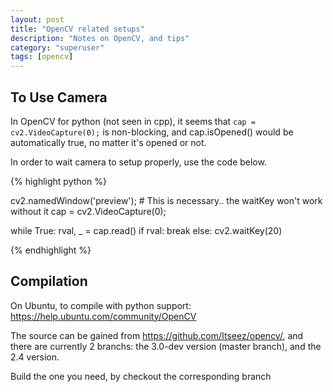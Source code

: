 ```yaml
---
layout: post
title: "OpenCV related setups"
description: "Notes on OpenCV, and tips"
category: "superuser"
tags: [opencv]
---
```



## To Use Camera 

In OpenCV for python (not seen in cpp), it seems that `cap = cv2.VideoCapture(0);` is non-blocking, and cap.isOpened() would be automatically true, no matter it's opened or not.

In order to wait camera to setup properly, use the code below.

{% highlight python %}

cv2.namedWindow('preview'); # This is necessary.. the waitKey won't work without it 
cap = cv2.VideoCapture(0);

while True:
  rval, _ = cap.read()
  if rval:
    break
  else:
    cv2.waitKey(20)

{% endhighlight %}

## Compilation

On Ubuntu, to compile with python support: <https://help.ubuntu.com/community/OpenCV>

The source can be gained from <https://github.com/Itseez/opencv/>, and there are
currently 2 branchs: the 3.0-dev version (master branch), and the 2.4 version.

Build the one you need, by checkout the corresponding branch
